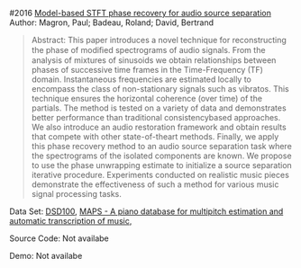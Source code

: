 #2016 [Model-based STFT phase recovery for audio source separation](http://arxiv.org/abs/1608.01953)
Author: Magron, Paul; Badeau, Roland; David, Bertrand
>Abstract: This paper introduces a novel technique for reconstructing the phase of modiﬁed spectrograms of audio signals. From the analysis of mixtures of sinusoids we obtain relationships between phases of successive time frames in the Time-Frequency (TF) domain. Instantaneous frequencies are estimated locally to encompass the class of non-stationary signals such as vibratos. This technique ensures the horizontal coherence (over time) of the partials. The method is tested on a variety of data and demonstrates better performance than traditional consistencybased approaches. We also introduce an audio restoration framework and obtain results that compete with other state-of-theart methods. Finally, we apply this phase recovery method to an audio source separation task where the spectrograms of the isolated components are known. We propose to use the phase unwrapping estimate to initialize a source separation iterative procedure. Experiments conducted on realistic music pieces demonstrate the effectiveness of such a method for various music signal processing tasks.

Data Set: [DSD100](https://sigsep.github.io/datasets/dsd100.html), [MAPS - A piano database for multipitch estimation and automatic transcription of music,](http://www.tsi.telecom-paristech.fr/aao/en/2010/07/08/maps-database-a-piano-database-for-multipitch-estimation-and-automatic-transcription-of-music/)

Source Code: Not availabe

Demo: Not availabe

